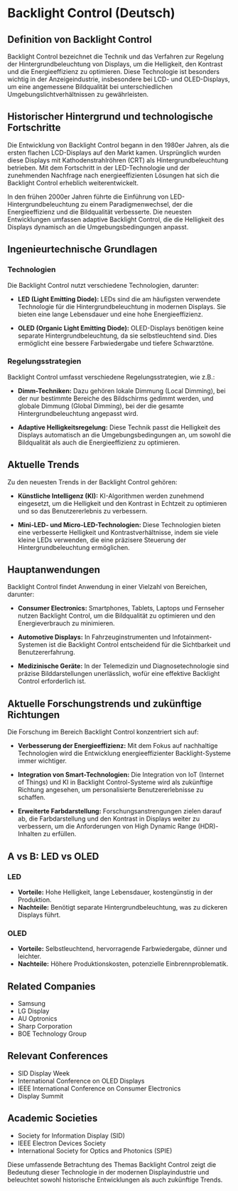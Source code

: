 # Backlight Control (Deutsch)

## Definition von Backlight Control

Backlight Control bezeichnet die Technik und das Verfahren zur Regelung der Hintergrundbeleuchtung von Displays, um die Helligkeit, den Kontrast und die Energieeffizienz zu optimieren. Diese Technologie ist besonders wichtig in der Anzeigeindustrie, insbesondere bei LCD- und OLED-Displays, um eine angemessene Bildqualität bei unterschiedlichen Umgebungslichtverhältnissen zu gewährleisten.

## Historischer Hintergrund und technologische Fortschritte

Die Entwicklung von Backlight Control begann in den 1980er Jahren, als die ersten flachen LCD-Displays auf den Markt kamen. Ursprünglich wurden diese Displays mit Kathodenstrahlröhren (CRT) als Hintergrundbeleuchtung betrieben. Mit dem Fortschritt in der LED-Technologie und der zunehmenden Nachfrage nach energieeffizienten Lösungen hat sich die Backlight Control erheblich weiterentwickelt. 

In den frühen 2000er Jahren führte die Einführung von LED-Hintergrundbeleuchtung zu einem Paradigmenwechsel, der die Energieeffizienz und die Bildqualität verbesserte. Die neuesten Entwicklungen umfassen adaptive Backlight Control, die die Helligkeit des Displays dynamisch an die Umgebungsbedingungen anpasst.

## Ingenieurtechnische Grundlagen

### Technologien

Die Backlight Control nutzt verschiedene Technologien, darunter:

- **LED (Light Emitting Diode):** LEDs sind die am häufigsten verwendete Technologie für die Hintergrundbeleuchtung in modernen Displays. Sie bieten eine lange Lebensdauer und eine hohe Energieeffizienz.
  
- **OLED (Organic Light Emitting Diode):** OLED-Displays benötigen keine separate Hintergrundbeleuchtung, da sie selbstleuchtend sind. Dies ermöglicht eine bessere Farbwiedergabe und tiefere Schwarztöne.

### Regelungsstrategien

Backlight Control umfasst verschiedene Regelungsstrategien, wie z.B.:

- **Dimm-Techniken:** Dazu gehören lokale Dimmung (Local Dimming), bei der nur bestimmte Bereiche des Bildschirms gedimmt werden, und globale Dimmung (Global Dimming), bei der die gesamte Hintergrundbeleuchtung angepasst wird.

- **Adaptive Helligkeitsregelung:** Diese Technik passt die Helligkeit des Displays automatisch an die Umgebungsbedingungen an, um sowohl die Bildqualität als auch die Energieeffizienz zu optimieren.

## Aktuelle Trends

Zu den neuesten Trends in der Backlight Control gehören:

- **Künstliche Intelligenz (KI):** KI-Algorithmen werden zunehmend eingesetzt, um die Helligkeit und den Kontrast in Echtzeit zu optimieren und so das Benutzererlebnis zu verbessern.

- **Mini-LED- und Micro-LED-Technologien:** Diese Technologien bieten eine verbesserte Helligkeit und Kontrastverhältnisse, indem sie viele kleine LEDs verwenden, die eine präzisere Steuerung der Hintergrundbeleuchtung ermöglichen.

## Hauptanwendungen

Backlight Control findet Anwendung in einer Vielzahl von Bereichen, darunter:

- **Consumer Electronics:** Smartphones, Tablets, Laptops und Fernseher nutzen Backlight Control, um die Bildqualität zu optimieren und den Energieverbrauch zu minimieren.

- **Automotive Displays:** In Fahrzeuginstrumenten und Infotainment-Systemen ist die Backlight Control entscheidend für die Sichtbarkeit und Benutzererfahrung.

- **Medizinische Geräte:** In der Telemedizin und Diagnosetechnologie sind präzise Bilddarstellungen unerlässlich, wofür eine effektive Backlight Control erforderlich ist.

## Aktuelle Forschungstrends und zukünftige Richtungen

Die Forschung im Bereich Backlight Control konzentriert sich auf:

- **Verbesserung der Energieeffizienz:** Mit dem Fokus auf nachhaltige Technologien wird die Entwicklung energieeffizienter Backlight-Systeme immer wichtiger.

- **Integration von Smart-Technologien:** Die Integration von IoT (Internet of Things) und KI in Backlight Control-Systeme wird als zukünftige Richtung angesehen, um personalisierte Benutzererlebnisse zu schaffen.

- **Erweiterte Farbdarstellung:** Forschungsanstrengungen zielen darauf ab, die Farbdarstellung und den Kontrast in Displays weiter zu verbessern, um die Anforderungen von High Dynamic Range (HDR)-Inhalten zu erfüllen.

## A vs B: LED vs OLED

### LED

- **Vorteile:** Hohe Helligkeit, lange Lebensdauer, kostengünstig in der Produktion.
- **Nachteile:** Benötigt separate Hintergrundbeleuchtung, was zu dickeren Displays führt.

### OLED

- **Vorteile:** Selbstleuchtend, hervorragende Farbwiedergabe, dünner und leichter.
- **Nachteile:** Höhere Produktionskosten, potenzielle Einbrennproblematik.

## Related Companies

- Samsung
- LG Display
- AU Optronics
- Sharp Corporation
- BOE Technology Group

## Relevant Conferences

- SID Display Week
- International Conference on OLED Displays
- IEEE International Conference on Consumer Electronics
- Display Summit

## Academic Societies

- Society for Information Display (SID)
- IEEE Electron Devices Society
- International Society for Optics and Photonics (SPIE)

Diese umfassende Betrachtung des Themas Backlight Control zeigt die Bedeutung dieser Technologie in der modernen Displayindustrie und beleuchtet sowohl historische Entwicklungen als auch zukünftige Trends.